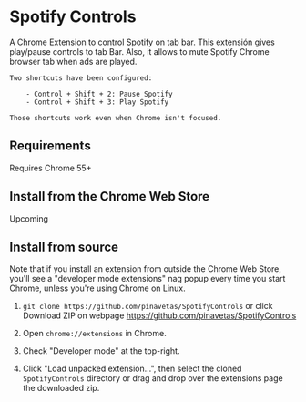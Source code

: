 # Spotify Controls
A Chrome Extension to control Spotify on tab bar. This extensión gives play/pause controls to tab Bar. Also, it allows to mute Spotify Chrome browser tab when ads are played. 

	Two shortcuts have been configured:
	
		- Control + Shift + 2: Pause Spotify
		- Control + Shift + 3: Play Spotify

	Those shortcuts work even when Chrome isn't focused.
	

## Requirements

Requires Chrome 55+


## Install from the Chrome Web Store

Upcoming

## Install from source

Note that if you install an extension from outside the Chrome Web Store, you'll see a
"developer mode extensions" nag popup every time you start Chrome, unless you're
using Chrome on Linux.

1.	`git clone https://github.com/pinavetas/SpotifyControls` or click Download ZIP on webpage https://github.com/pinavetas/SpotifyControls

2.	Open `chrome://extensions` in Chrome.

3.	Check "Developer mode" at the top-right.

4.	Click "Load unpacked extension...", then select the cloned `SpotifyControls` directory or drag and drop over the extensions page the downloaded zip.

